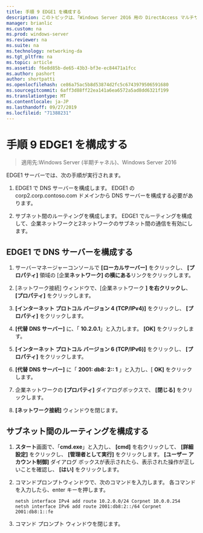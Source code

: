 ```yaml
---
title: 手順 9 EDGE1 を構成する
description: このトピックは、「Windows Server 2016 用の DirectAccess マルチサイト展開のテストラボガイド」の一部です。
manager: brianlic
ms.custom: na
ms.prod: windows-server
ms.reviewer: na
ms.suite: na
ms.technology: networking-da
ms.tgt_pltfrm: na
ms.topic: article
ms.assetid: f6e8d85b-de65-43b3-bf3e-ec84471a1fcc
ms.author: pashort
author: shortpatti
ms.openlocfilehash: ce86a75ac5b8d53874d2fc5c6743979506591680
ms.sourcegitcommit: 6aff3d88ff22ea141a6ea6572a5ad8dd6321f199
ms.translationtype: MT
ms.contentlocale: ja-JP
ms.lasthandoff: 09/27/2019
ms.locfileid: "71388231"
---
```

# <a name="step-9-configure-edge1"></a>手順 9 EDGE1 を構成する

>適用先:Windows Server (半期チャネル)、Windows Server 2016

EDGE1 サーバーでは、次の手順が実行されます。  
  
1. EDGE1 で DNS サーバーを構成します。 EDGE1 の corp2.corp.contoso.com ドメインから DNS サーバーを構成する必要があります。  
  
2. サブネット間のルーティングを構成します。 EDGE1 でルーティングを構成して、企業ネットワークと2ネットワークのサブネット間の通信を有効にします。  
  
## <a name="IPv6"></a>EDGE1 で DNS サーバーを構成する  
  
1.  サーバーマネージャーコンソールで **[ローカルサーバー]** をクリックし、 **[プロパティ]** 領域の [企業**ネットワーク] の横にある**リンクをクリックします。  
  
2.  [ネットワーク接続] ウィンドウで、[企業ネットワーク **] を右クリックし**、 **[プロパティ]** をクリックします。  
  
3.  **[インターネット プロトコル バージョン 4 (TCP/IPv4)]** をクリックし、 **[プロパティ]** をクリックします。  
  
4.  **[代替 DNS サーバー]** に、「 **10.2.0.1**」と入力します。 **[OK]** をクリックします。  
  
5.  **[インターネット プロトコル バージョン 6 (TCP/IPv6)]** をクリックし、 **[プロパティ]** をクリックします。  
  
6.  **[代替 DNS サーバー]** に「 **2001: db8: 2:: 1** 」と入力し、[ **OK]** をクリックします。  
  
7.  企業ネットワークの **[プロパティ]** ダイアログボックスで、 **[閉じる]** をクリックします。  
  
8.  **[ネットワーク接続]** ウィンドウを閉じます。  
  
## <a name="ConfigRouting"></a>サブネット間のルーティングを構成する  
  
1.  **スタート**画面で、「**cmd.exe**」と入力し、 **[cmd]** を右クリックして、 **[詳細設定]** をクリックし、 **[管理者として実行]** をクリックします。 **[ユーザー アカウント制御]** ダイアログ ボックスが表示されたら、表示された操作が正しいことを確認し、 **[はい]** をクリックします。  
  
2.  コマンドプロンプトウィンドウで、次のコマンドを入力します。 各コマンドを入力したら、enter キーを押します。  
  
    ```  
    netsh interface IPv4 add route 10.2.0.0/24 Corpnet 10.0.0.254  
    netsh interface IPv6 add route 2001:db8:2::/64 Corpnet 2001:db8:1::fe  
    ```  
  
3.  コマンド プロンプト ウィンドウを閉じます。  
  


